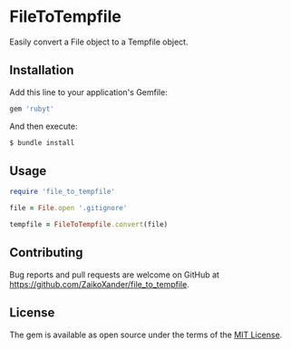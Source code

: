 # FileToTempfile

Easily convert a File object to a Tempfile object.

## Installation

Add this line to your application's Gemfile:

```ruby
gem 'rubyt'
```

And then execute:

```sh
$ bundle install
```

## Usage

```ruby
require 'file_to_tempfile'

file = File.open '.gitignore'

tempfile = FileToTempfile.convert(file)
```

## Contributing

Bug reports and pull requests are welcome on GitHub at https://github.com/ZaikoXander/file_to_tempfile.

## License

The gem is available as open source under the terms of the [MIT License](https://opensource.org/licenses/MIT).
